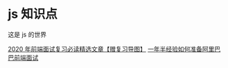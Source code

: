 # js 知识点

这是 js 的世界

[2020 年前端面试复习必读精选文章【赠复习导图】](https://segmentfault.com/a/1190000022282401)
[一年半经验如何准备阿里巴巴前端面试](https://juejin.im/post/5e5522b36fb9a07ce152c51c)
